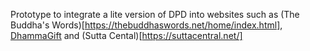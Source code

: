 Prototype to integrate a lite version of DPD into websites such as (The Buddha's Words)[https://thebuddhaswords.net/home/index.html], [DhammaGift](https://find.dhamma.gift/) and (Sutta Cental)[https://suttacentral.net/] 